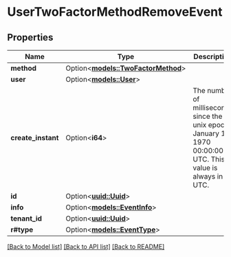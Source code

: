 # UserTwoFactorMethodRemoveEvent

## Properties

Name | Type | Description | Notes
------------ | ------------- | ------------- | -------------
**method** | Option<[**models::TwoFactorMethod**](TwoFactorMethod.md)> |  | [optional]
**user** | Option<[**models::User**](User.md)> |  | [optional]
**create_instant** | Option<**i64**> | The number of milliseconds since the unix epoch: January 1, 1970 00:00:00 UTC. This value is always in UTC. | [optional]
**id** | Option<[**uuid::Uuid**](uuid::Uuid.md)> |  | [optional]
**info** | Option<[**models::EventInfo**](EventInfo.md)> |  | [optional]
**tenant_id** | Option<[**uuid::Uuid**](uuid::Uuid.md)> |  | [optional]
**r#type** | Option<[**models::EventType**](EventType.md)> |  | [optional]

[[Back to Model list]](../README.md#documentation-for-models) [[Back to API list]](../README.md#documentation-for-api-endpoints) [[Back to README]](../README.md)


